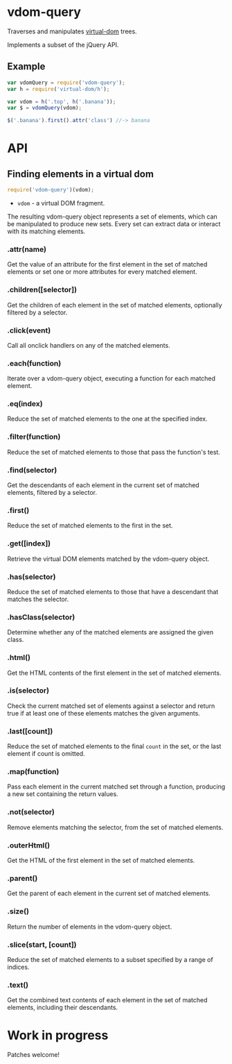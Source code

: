 # vdom-query

Traverses and manipulates
[virtual-dom](https://github.com/Matt-Esch/virtual-dom) trees.

Implements a subset of the jQuery API.

## Example

```JavaScript
var vdomQuery = require('vdom-query');
var h = require('virtual-dom/h');

var vdom = h('.top', h('.banana'));
var $ = vdomQuery(vdom);

$('.banana').first().attr('class') //-> banana

```

# API

## Finding elements in a virtual dom

```JavaScript
require('vdom-query')(vdom);
```

* `vdom` - a virtual DOM fragment.

The resulting vdom-query object represents a set of elements, which can be manipulated to produce new sets. Every set can extract data or interact with its matching elements.

### .attr(name)
Get the value of an attribute for the first element in the set of matched elements or set one or more attributes for every matched element.

### .children([selector])
Get the children of each element in the set of matched elements, optionally filtered by a selector.

### .click(event)
Call all onclick handlers on any of the matched elements.

### .each(function)
Iterate over a vdom-query object, executing a function for each matched element.

### .eq(index)
Reduce the set of matched elements to the one at the specified index.

### .filter(function)
Reduce the set of matched elements to those that pass the function's test.

### .find(selector)
Get the descendants of each element in the current set of matched elements, filtered by a selector.

### .first()
Reduce the set of matched elements to the first in the set.

### .get([index])
Retrieve the virtual DOM elements matched by the vdom-query object.

### .has(selector)
Reduce the set of matched elements to those that have a descendant that matches the selector.

### .hasClass(selector)
Determine whether any of the matched elements are assigned the given class.

### .html()
Get the HTML contents of the first element in the set of matched elements.

### .is(selector)
Check the current matched set of elements against a selector and return true if at least one of these elements matches the given arguments.

### .last([count])
Reduce the set of matched elements to the final `count` in the set, or the last element if count is omitted.

### .map(function)
Pass each element in the current matched set through a function, producing a new set containing the return values.

### .not(selector)
Remove elements matching the selector, from the set of matched elements.

### .outerHtml()
Get the HTML of the first element in the set of matched elements.

### .parent()
Get the parent of each element in the current set of matched elements.

### .size()
Return the number of elements in the vdom-query object.

### .slice(start, [count])
Reduce the set of matched elements to a subset specified by a range of indices.

### .text()
Get the combined text contents of each element in the set of matched elements, including their descendants.

# Work in progress

Patches welcome!

